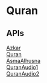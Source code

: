 # Quran

## APIs

<a href='https://ahegazy.github.io/muslimKit/json/'>Azkar</a> <br />
<a href='https://alquran.cloud/api'>Quran</a> <br />
<a href='https://aladhan.com/asma-al-husna-api'>AsmaAlhusna</a> <br />
<a href='https://quran.api-docs.io/v4/audio-recitations/list-of-all-surah-audio-files-for-specific-reciter'>QuranAudio1</a> <br />
<a href='https://mp3quran.net/ar/api'>QuranAudio2</a> <br />
